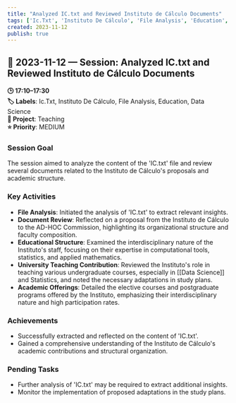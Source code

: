 ```yaml
---
title: "Analyzed IC.txt and Reviewed Instituto de Cálculo Documents"
tags: ['Ic.Txt', 'Instituto De Cálculo', 'File Analysis', 'Education', 'Data Science']
created: 2023-11-12
publish: true
---
```


## 📅 2023-11-12 — Session: Analyzed IC.txt and Reviewed Instituto de Cálculo Documents

**🕒 17:10–17:30**  
**🏷️ Labels**: Ic.Txt, Instituto De Cálculo, File Analysis, Education, Data Science  
**📂 Project**: Teaching  
**⭐ Priority**: MEDIUM  


### Session Goal
The session aimed to analyze the content of the 'IC.txt' file and review several documents related to the Instituto de Cálculo's proposals and academic structure.

### Key Activities
- **File Analysis**: Initiated the analysis of 'IC.txt' to extract relevant insights.
- **Document Review**: Reflected on a proposal from the Instituto de Cálculo to the AD-HOC Commission, highlighting its organizational structure and faculty composition.
- **Educational Structure**: Examined the interdisciplinary nature of the Instituto's staff, focusing on their expertise in computational tools, statistics, and applied mathematics.
- **University Teaching Contribution**: Reviewed the Instituto's role in teaching various undergraduate courses, especially in [[Data Science]] and Statistics, and noted the necessary adaptations in study plans.
- **Academic Offerings**: Detailed the elective courses and postgraduate programs offered by the Instituto, emphasizing their interdisciplinary nature and high participation rates.

### Achievements
- Successfully extracted and reflected on the content of 'IC.txt'.
- Gained a comprehensive understanding of the Instituto de Cálculo's academic contributions and structural organization.

### Pending Tasks
- Further analysis of 'IC.txt' may be required to extract additional insights.
- Monitor the implementation of proposed adaptations in the study plans.
